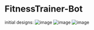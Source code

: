 # FitnessTrainer-Bot

initial designs:
![image](https://github.com/JoshuaEntrata/FitnessTrainer-Bot/assets/85151615/58504a6b-9da8-449c-af54-51aee6058b1e)
![image](https://github.com/JoshuaEntrata/FitnessTrainer-Bot/assets/85151615/2d5c4d87-a3f8-4e56-84ac-d59e9fe558d3)
![image](https://github.com/JoshuaEntrata/FitnessTrainer-Bot/assets/85151615/b95ecb5a-4d97-428d-9e1c-9179f80e9a99)
